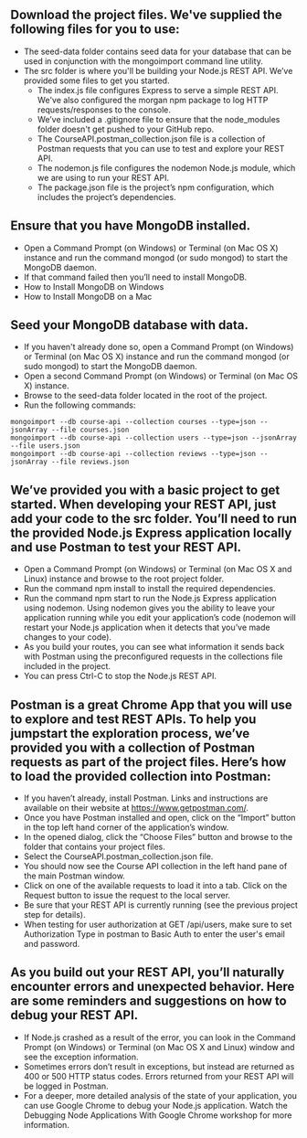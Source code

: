 ## Download the project files. We've supplied the following files for you to use:
- The seed-data folder contains seed data for your database that can be used in conjunction with the mongoimport command line utility.
- The src folder is where you'll be building your Node.js REST API. We’ve provided some files to get you started.
    - The index.js file configures Express to serve a simple REST API. We've also configured the morgan npm package to log HTTP requests/responses to the console.
    - We’ve included a .gitignore file to ensure that the node_modules folder doesn't get pushed to your GitHub repo.
    - The CourseAPI.postman_collection.json file is a collection of Postman requests that you can use to test and explore your REST API.
    - The nodemon.js file configures the nodemon Node.js module, which we are using to run your REST API.
    - The package.json file is the project’s npm configuration, which includes the project’s dependencies.

## Ensure that you have MongoDB installed.
- Open a Command Prompt (on Windows) or Terminal (on Mac OS X) instance and run the command mongod (or sudo mongod) to start the MongoDB daemon.
- If that command failed then you’ll need to install MongoDB.
- How to Install MongoDB on Windows
- How to Install MongoDB on a Mac

## Seed your MongoDB database with data.
- If you haven't already done so, open a Command Prompt (on Windows) or Terminal (on Mac OS X) instance and run the command mongod (or sudo mongod) to start the MongoDB daemon.
- Open a second Command Prompt (on Windows) or Terminal (on Mac OS X) instance.
- Browse to the seed-data folder located in the root of the project.
- Run the following commands:

```
mongoimport --db course-api --collection courses --type=json --jsonArray --file courses.json
mongoimport --db course-api --collection users --type=json --jsonArray --file users.json
mongoimport --db course-api --collection reviews --type=json --jsonArray --file reviews.json
```

## We’ve provided you with a basic project to get started. When developing your REST API, just add your code to the src folder. You’ll need to run the provided Node.js Express application locally and use Postman to test your REST API.
- Open a Command Prompt (on Windows) or Terminal (on Mac OS X and Linux) instance and browse to the root project folder.
- Run the command npm install to install the required dependencies.
- Run the command npm start to run the Node.js Express application using nodemon. Using nodemon gives you the ability to leave your application running while you edit your application’s code (nodemon will restart your Node.js application when it detects that you’ve made changes to your code).
- As you build your routes, you can see what information it sends back with Postman using the preconfigured requests in the collections file included in the project.
- You can press Ctrl-C to stop the Node.js REST API.

## Postman is a great Chrome App that you will use to explore and test REST APIs. To help you jumpstart the exploration process, we’ve provided you with a collection of Postman requests as part of the project files. Here’s how to load the provided collection into Postman:
- If you haven’t already, install Postman. Links and instructions are available on their website at https://www.getpostman.com/.
- Once you have Postman installed and open, click on the “Import” button in the top left hand corner of the application’s window.
- In the opened dialog, click the “Choose Files” button and browse to the folder that contains your project files.
- Select the CourseAPI.postman_collection.json file.
- You should now see the Course API collection in the left hand pane of the main Postman window.
- Click on one of the available requests to load it into a tab. Click on the Request button to issue the request to the local server.
- Be sure that your REST API is currently running (see the previous project step for details).
- When testing for user authorization at GET /api/users, make sure to set Authorization Type in postman to Basic Auth to enter the user's email and password.


## As you build out your REST API, you’ll naturally encounter errors and unexpected behavior. Here are some reminders and suggestions on how to debug your REST API.
- If Node.js crashed as a result of the error, you can look in the Command Prompt (on Windows) or Terminal (on Mac OS X and Linux) window and see the exception information.
- Sometimes errors don’t result in exceptions, but instead are returned as 400 or 500 HTTP status codes. Errors returned from your REST API will be logged in Postman.
- For a deeper, more detailed analysis of the state of your application, you can use Google Chrome to debug your Node.js application. Watch the Debugging Node Applications With Google Chrome workshop for more information.
